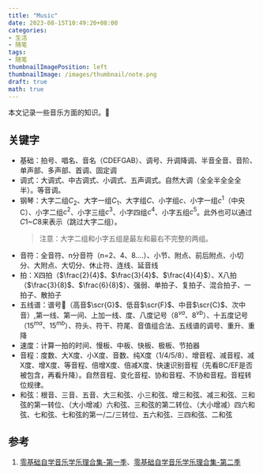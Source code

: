 ```yaml
---
title: "Music"
date: 2023-08-15T10:49:20+08:00
categories:
- 生活
- 随笔
tags:
- 随笔
thumbnailImagePosition: left
thumbnailImage: /images/thumbnail/note.png
draft: true
math: true
---
```

本文记录一些音乐方面的知识。:musical_note:
<!--more-->
## 关键字
- 基础：拍号、唱名、音名（CDEFGAB）、调号、升调降调、半音全音、音阶、单声部、多声部、首调、固定调
- 调式：大调式、中古调式、小调式、五声调式。自然大调（全全半全全全半）。等音调。
- 钢琴：大字二组$C_2$、大字一组$C_1$、大字组$C$、小字组$c$、小字一组$c^1$（中央C）、小字二组$c^2$、小字三组$c^3$、小字四组$c^4$、小字五组$c^5$。此外也可以通过$C1$~$C8$来表示（跳过大字二组）。
    > 注意：大字二组和小字五组是最左和最右不完整的两组。
- 音符：全音符、n分音符（n=2、4、8....）、小节、附点、前后附点、小切分、大附点、大切分、休止符、连线、延音线
- 拍：X四拍（$\frac{2}{4}$、$\frac{3}{4}$、$\frac{4}{4}$）、X八拍（$\frac{3}{8}$、$\frac{6}{8}$）、强弱、单拍子、复拍子、混合拍子、一拍子、散拍子
- 五线谱：谱号:musical_score:（高音$\scr{G}$、低音$\scr{F}$、中音$\scr{C}$、次中音）,第一线、第一间、上加一线、度、八度记号（$8^{va}$、$8^{vb}$）、十五度记号（$15^{ma}$、$15^{mb}$）、符头、符干、符尾、音值组合法、五线谱的调号、重升、重降
- 速度：计算一拍的时间、慢板、中板、快板、极板、节拍器
- 音程：度数、大X度、小X度、音数、纯X度（1/4/5/8）、增音程、减音程、减X度、增X度、等音程、倍增X度、倍减X度、快速识别音程（先看BC/EF是否被包含，再看升降）。自然音程、变化音程、协和音程、不协和音程。音程转位规律。
- 和弦：根音、三音、五音、大三和弦、小三和弦、增三和弦、减三和弦、三和弦的第一转位、（大小增减）六和弦、三和弦的第二转位、（大小增减）四六和弦、七和弦、七和弦的第一/二/三转位、五六和弦、三四和弦、二和弦

## 参考
1. [零基础自学音乐学乐理合集-第一季](https://www.bilibili.com/video/BV12W411f7YF)、[零基础自学音乐学乐理合集-第二季](https://www.bilibili.com/video/BV14p4y1e7TV)